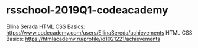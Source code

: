 # rsschool-2019Q1-codeacademy
Ellina Serada 
HTML CSS Basics: https://www.codecademy.com/users/EllinaSereda/achievements
HTML CSS Basics: https://htmlacademy.ru/profile/id1021221/achievements
